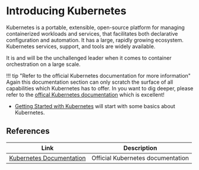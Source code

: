 # Introducing Kubernetes

Kubernetes is a portable, extensible, open-source platform for managing containerized workloads and services, 
that facilitates both declarative configuration and automation. 
It has a large, rapidly growing ecosystem. 
Kubernetes services, support, and tools are widely available.

It is and will be the unchallenged leader when it comes to container orchestration on a large scale.

!!! tip "Refer to the official Kubernetes documentation for more information"
    Again this documentation section can only scratch the surface of all capabilities which Kubernetes has to offer. In you want
    to dig deeper, please refer to the [offical Kubernetes documentation](https://kubernetes.io/docs/home/) which is excellent!

* [Getting Started with Kubernetes](k8s_introduction.md) will start with some basics about Kubernetes.

## References

| Link | Description |
| --- | --- |
| [Kubernetes Documentation](https://kubernetes.io/docs/home/) | Official Kubernetes documentation |
